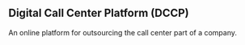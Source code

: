 ## Digital Call Center Platform (DCCP)

An online platform for outsourcing the call center part of a company.
